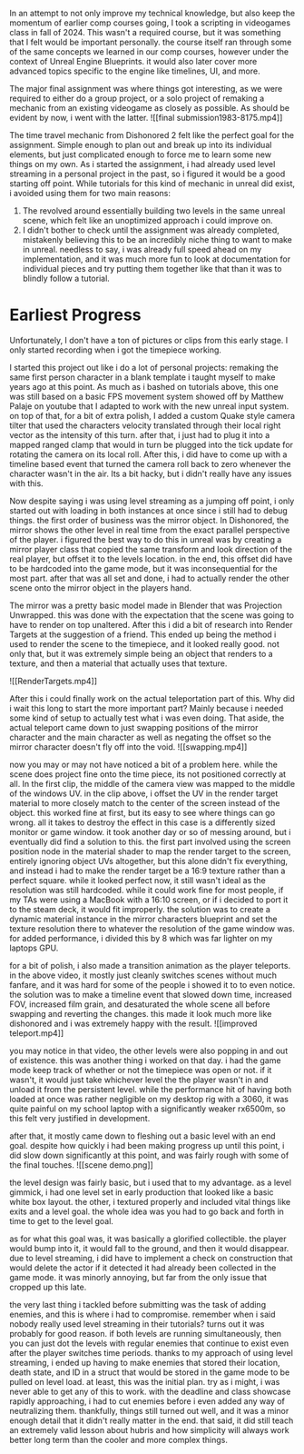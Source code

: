 In an attempt to not only improve my technical knowledge, but also keep the momentum of earlier comp courses going, I took a scripting in videogames class in fall of 2024. This wasn't a required course, but it was something that I felt would be important personally. the course itself ran through some of the same concepts we learned in our comp courses, however under the context of Unreal Engine Blueprints. it would also later cover more advanced topics specific to the engine like timelines, UI, and more. 

The major final assignment was where things got interesting, as we were required to either do a group project, or a solo project of remaking a mechanic from an existing videogame as closely as possible. As should be evident by now, i went with the latter.
![[final submission1983-8175.mp4]]

The time travel mechanic from Dishonored 2 felt like the perfect goal for the assignment. Simple enough to plan out and break up into its individual elements, but just complicated enough to force me to learn some new things on my own. As i started the assignment, i had already used level streaming in a personal project in the past, so i figured it would be a good starting off point. While tutorials for this kind of mechanic in unreal did exist, i avoided using them for two main reasons:
1. The revolved around essentially building two levels in the same unreal scene, which felt like an unoptimized approach i could improve on.
2. I didn't bother to check until the assignment was already completed, mistakenly believing this to be an incredibly niche thing to want to make in unreal.
needless to say, i was already full speed ahead on my implementation, and it was much more fun to look at documentation for individual pieces and try putting them together like that than it was to blindly follow a tutorial.

# Earliest Progress
Unfortunately, I don't have a ton of pictures or clips from this early stage. I only started recording when i got the timepiece working.

I started this project out like i do a lot of personal projects: remaking the same first person character in a blank template i taught myself to make years ago at this point. As much as i bashed on tutorials above, this one was still based on a basic FPS movement system showed off by Matthew Palaje on youtube that I adapted to work with the new unreal input system. on top of that, for a bit of extra polish, I added a custom Quake style camera tilter that used the characters velocity translated through their local right vector as the intensity of this turn. after that, i just had to plug it into a mapped ranged clamp that would in turn be plugged into the tick update for rotating the camera on its local roll. After this, i did have to come up with a timeline based event that turned the camera roll back to zero whenever the character wasn't in the air. Its a bit hacky, but i didn't really have any issues with this.

Now despite saying i was using level streaming as a jumping off point, i only started out with loading in both instances at once since i still had to debug things. the first order of business was the mirror object. In Dishonored, the mirror shows the other level in real time from the exact parallel perspective of the player. i figured the best way to do this in unreal was by creating a mirror player class that copied the same transform and look direction of the real player, but offset it to the levels location. in the end, this offset did have to be hardcoded into the game mode, but it was inconsequential for the most part. after that was all set and done, i had to actually render the other scene onto the mirror object in the players hand.

The mirror was a pretty basic model made in Blender that was Projection Unwrapped. this was done with the expectation that the scene was going to have to render on top unaltered. After this i did a bit of research into Render Targets at the suggestion of a friend. This ended up being the method i used to render the scene to the timepiece, and it looked really good. not only that, but it was extremely simple being an object that renders to a texture, and then a material that actually uses that texture.

![[RenderTargets.mp4]]

After this i could finally work on the actual teleportation part of this. Why did i wait this long to start the more important part? Mainly because i needed some kind of setup to actually test what i was even doing. That aside, the actual teleport came down to just swapping positions of the mirror character and the main character as well as negating the offset so the mirror character doesn't fly off into the void.
![[swapping.mp4]]

now you may or may not have noticed a bit of a problem here. while the scene does project fine onto the time piece, its not positioned correctly at all. In the first clip, the middle of the camera view was mapped to the middle of the windows UV. in the clip above, i offset the UV in the render target material to more closely match to the center of the screen instead of the object. this worked fine at first, but its easy to see where things can go wrong. all it takes to destroy the effect in this case is a differently sized monitor or game window. it took another day or so of messing around, but i eventually did find a solution to this. the first part involved using the screen position node in the material shader to map the render target to the screen, entirely ignoring object UVs altogether, but this alone didn't fix everything, and instead i had to make the render target be a 16:9 texture rather than a perfect square. while it looked perfect now, it still wasn't ideal as the resolution was still hardcoded. while it could work fine for most people, if my TAs were using a MacBook with a 16:10 screen, or if i decided to port it to the steam deck, it would fit improperly. the solution was to create a dynamic material instance in the mirror characters blueprint and set the texture resolution there to whatever the resolution of the game window was. for added performance, i divided this by 8 which was far lighter on my laptops GPU.

for a bit of polish, i also made a transition animation as the player teleports. in the above video, it mostly just cleanly switches scenes without much fanfare, and it was hard for some of the people i showed it to to even notice. the solution was to make a timeline event that slowed down time, increased FOV, increased film grain, and desaturated the whole scene all before swapping and reverting the changes. this made it look much more like dishonored and i was extremely happy with the result.
![[improved teleport.mp4]]

you may notice in that video, the other levels were also popping in and out of existence. this was another thing i worked on that day. i had the game mode keep track of whether or not the timepiece was open or not. if it wasn't, it would just take whichever level the the player wasn't in and unload it from the persistent level. while the performance hit of having both loaded at once was rather negligible on my desktop rig with a 3060, it was quite painful on my school laptop with a significantly weaker rx6500m, so this felt very justified in development.

after that, it mostly came down to fleshing out a basic level with an end goal. despite how quickly i had been making progress up until this point, i did slow down significantly at this point, and was fairly rough with some of the final touches.
![[scene demo.png]]

the level design was fairly basic, but i used that to my advantage. as a level gimmick, i had one level set in early production that looked like a basic white box layout. the other, i textured properly and included vital things like exits and a level goal. the whole idea was you had to go back and forth in time to get to the level goal.

as for what this goal was, it was basically a glorified collectible. the player would bump into it, it would fall to the ground, and then it would disappear. due to level streaming, i did have to implement a check on construction that would delete the actor if it detected it had already been collected in the game mode. it was minorly annoying, but far from the only issue that cropped up this late.

the very last thing i tackled before submitting was the task of adding enemies, and this is where i had to compromise. remember when i said nobody really used level streaming in their tutorials? turns out it was probably for good reason. if both levels are running simultaneously, then you can just dot the levels with regular enemies that continue to exist even after the player switches time periods. thanks to my approach of using level streaming, i ended up having to make enemies that stored their location, death state, and ID in a struct that would be stored in the game mode to be pulled on level load. at least, this was the initial plan. try as i might, i was never able to get any of this to work. with the deadline and class showcase rapidly approaching, i had to cut enemies before i even added any way of neutralizing them. thankfully, things still turned out well, and it was a minor enough detail that it didn't really matter in the end. that said, it did still teach an extremely valid lesson about hubris and how simplicity will always work better long term than the cooler and more complex things.